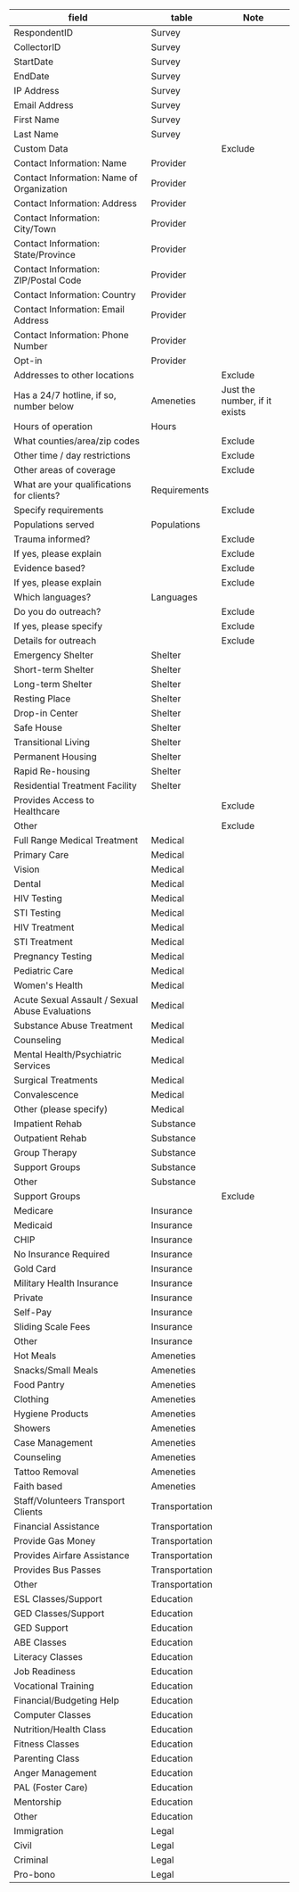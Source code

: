 | field | table | Note |
|-------------------------------------------------|----------------|-------------------------------|
| RespondentID | Survey |  |
| CollectorID | Survey |  |
| StartDate | Survey |  |
| EndDate | Survey |  |
| IP Address | Survey |  |
| Email Address | Survey |  |
| First Name | Survey |  |
| Last Name | Survey |  |
| Custom Data |  | Exclude |
| Contact Information: Name | Provider |  |
| Contact Information: Name of Organization | Provider |  |
| Contact Information: Address | Provider |  |
| Contact Information: City/Town | Provider |  |
| Contact Information: State/Province | Provider |  |
| Contact Information: ZIP/Postal Code | Provider |  |
| Contact Information: Country | Provider |  |
| Contact Information: Email Address | Provider |  |
| Contact Information: Phone Number | Provider |  |
| Opt-in | Provider |  |
| Addresses to other locations |  | Exclude |
| Has a 24/7 hotline, if so, number below | Ameneties | Just the number, if it exists |
| Hours of operation | Hours |  |
| What counties/area/zip codes |  | Exclude |
| Other time / day restrictions |  | Exclude |
| Other areas of coverage |  | Exclude |
| What are your qualifications for clients? | Requirements |  |
| Specify requirements |  | Exclude |
| Populations served | Populations |  |
| Trauma informed? |  | Exclude |
| If yes, please explain |  | Exclude |
| Evidence based? |  | Exclude |
| If yes, please explain |  | Exclude |
| Which languages? | Languages |  |
| Do you do outreach? |  | Exclude |
| If yes, please specify |  | Exclude |
| Details for outreach |  | Exclude |
| Emergency Shelter | Shelter |  |
| Short-term Shelter | Shelter |  |
| Long-term Shelter | Shelter |  |
| Resting Place | Shelter |  |
| Drop-in Center | Shelter |  |
| Safe House | Shelter |  |
| Transitional Living | Shelter |  |
| Permanent Housing | Shelter |  |
| Rapid Re-housing | Shelter |  |
| Residential Treatment Facility | Shelter |  |
| Provides Access to Healthcare |  | Exclude |
| Other |  | Exclude |
| Full Range Medical Treatment | Medical |  |
| Primary Care | Medical |  |
| Vision | Medical |  |
| Dental | Medical |  |
| HIV Testing | Medical |  |
| STI Testing | Medical |  |
| HIV Treatment | Medical |  |
| STI Treatment | Medical |  |
| Pregnancy Testing | Medical |  |
| Pediatric Care | Medical |  |
| Women's Health | Medical |  |
| Acute Sexual Assault / Sexual Abuse Evaluations | Medical |  |
| Substance Abuse Treatment | Medical |  |
| Counseling | Medical |  |
| Mental Health/Psychiatric Services | Medical |  |
| Surgical Treatments | Medical |  |
| Convalescence | Medical |  |
| Other (please specify) | Medical |  |
| Impatient Rehab | Substance |  |
| Outpatient Rehab | Substance |  |
| Group Therapy | Substance |  |
| Support Groups | Substance |  |
| Other | Substance |  |
| Support Groups |  | Exclude |
| Medicare | Insurance |  |
| Medicaid | Insurance |  |
| CHIP | Insurance |  |
| No Insurance Required | Insurance |  |
| Gold Card | Insurance |  |
| Military Health Insurance | Insurance |  |
| Private | Insurance |  |
| Self-Pay | Insurance |  |
| Sliding Scale Fees | Insurance |  |
| Other | Insurance |  |
| Hot Meals | Ameneties |  |
| Snacks/Small Meals | Ameneties |  |
| Food Pantry | Ameneties |  |
| Clothing | Ameneties |  |
| Hygiene Products | Ameneties |  |
| Showers | Ameneties |  |
| Case Management | Ameneties |  |
| Counseling | Ameneties |  |
| Tattoo Removal | Ameneties |  |
| Faith based | Ameneties |  |
| Staff/Volunteers Transport Clients | Transportation |  |
| Financial Assistance | Transportation |  |
| Provide Gas Money | Transportation |  |
| Provides Airfare Assistance | Transportation |  |
| Provides Bus Passes | Transportation |  |
| Other | Transportation |  |
| ESL Classes/Support | Education |  |
| GED Classes/Support | Education |  |
| GED Support | Education |  |
| ABE Classes | Education |  |
| Literacy Classes | Education |  |
| Job Readiness | Education |  |
| Vocational Training | Education |  |
| Financial/Budgeting Help | Education |  |
| Computer Classes | Education |  |
| Nutrition/Health Class | Education |  |
| Fitness Classes | Education |  |
| Parenting Class | Education |  |
| Anger Management | Education |  |
| PAL (Foster Care) | Education |  |
| Mentorship | Education |  |
| Other | Education |  |
| Immigration | Legal |  |
| Civil | Legal |  |
| Criminal | Legal |  |
| Pro-bono | Legal |  |
